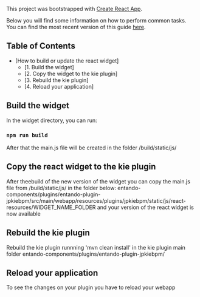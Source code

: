 This project was bootstrapped with [Create React App](https://github.com/facebookincubator/create-react-app).

Below you will find some information on how to perform common tasks.<br>
You can find the most recent version of this guide [here](https://github.com/facebookincubator/create-react-app/blob/master/packages/react-scripts/template/README.md).

## Table of Contents
- [How to build or update the react widget]
    - [1. Build the widget]
    - [2. Copy the widget to the kie plugin]
    - [3. Rebuild the kie plugin]
    - [4. Reload your application]

## Build the widget
In the widget directory, you can run:

### `npm run build`

After that the main.js file will be created in the folder /build/static/js/

## Copy the react widget to the kie plugin

After theebuild of the new version of the widget you can copy the main.js file
from /build/static/js/ in the folder below:
entando-components/plugins/entando-plugin-jpkiebpm/src/main/webapp/resources/plugins/jpkiebpm/static/js/react-resources/WIDGET_NAME_FOLDER
and your version of the react widget is now available

## Rebuild the kie plugin
Rebuild the kie plugin runnning 'mvn clean install' in the kie plugin main folder
entando-components/plugins/entando-plugin-jpkiebpm/

## Reload your application
To see the changes on your plugin you have to reload your webapp
